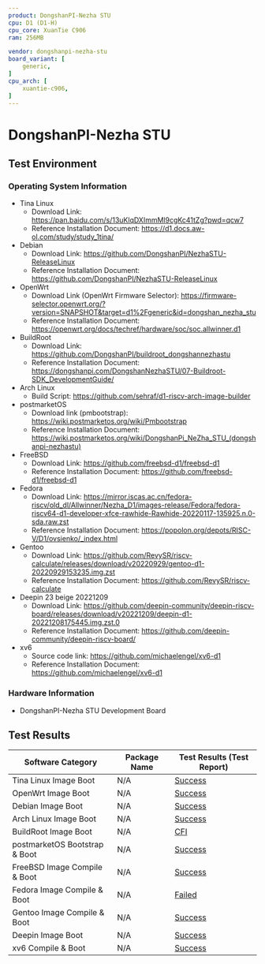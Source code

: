 ```yaml
---
product: DongshanPI-Nezha STU
cpu: D1 (D1-H)
cpu_core: XuanTie C906
ram: 256MB

vendor: dongshanpi-nezha-stu
board_variant: [
    generic,
]
cpu_arch: [
    xuantie-c906,
]
---
```


# DongshanPI-Nezha STU

## Test Environment

### Operating System Information

- Tina Linux
  - Download Link: https://pan.baidu.com/s/13uKlqDXImmMl9cgKc41tZg?pwd=qcw7
  - Reference Installation Document: https://d1.docs.aw-ol.com/study/study_1tina/
- Debian
  - Download Link: https://github.com/DongshanPI/NezhaSTU-ReleaseLinux
  - Reference Installation Document: https://github.com/DongshanPI/NezhaSTU-ReleaseLinux
- OpenWrt
  - Download Link (OpenWrt Firmware Selector): https://firmware-selector.openwrt.org/?version=SNAPSHOT&target=d1%2Fgeneric&id=dongshan_nezha_stu
  - Reference Installation Document: https://openwrt.org/docs/techref/hardware/soc/soc.allwinner.d1
- BuildRoot
  - Download Link: https://github.com/DongshanPI/buildroot_dongshannezhastu
  - Reference Installation Document: https://dongshanpi.com/DongshanNezhaSTU/07-Buildroot-SDK_DevelopmentGuide/
- Arch Linux
  - Build Script: https://github.com/sehraf/d1-riscv-arch-image-builder
- postmarketOS
  - Download link (pmbootstrap): https://wiki.postmarketos.org/wiki/Pmbootstrap
  - Reference Installation Document: https://wiki.postmarketos.org/wiki/DongshanPi_NeZha_STU_(dongshanpi-nezhastu)
- FreeBSD
  - Download Link: https://github.com/freebsd-d1/freebsd-d1
  - Reference Installation Document: https://github.com/freebsd-d1/freebsd-d1
- Fedora
  - Download Link: https://mirror.iscas.ac.cn/fedora-riscv/old_dl/Allwinner/Nezha_D1/images-release/Fedora/fedora-riscv64-d1-developer-xfce-rawhide-Rawhide-20220117-135925.n.0-sda.raw.zst
  - Reference Installation Document: https://popolon.org/depots/RISC-V/D1/ovsienko/_index.html
- Gentoo
  - Download Link: https://github.com/RevySR/riscv-calculate/releases/download/v20220929/gentoo-d1-20220929153235.img.zst
  - Reference Installation Document: https://github.com/RevySR/riscv-calculate
- Deepin 23 beige 20221209
  - Download Link: https://github.com/deepin-community/deepin-riscv-board/releases/download/v20221209/deepin-d1-20221208175445.img.zst.0
  - Reference Installation Document: https://github.com/deepin-community/deepin-riscv-board/
- xv6
  - Source code link: https://github.com/michaelengel/xv6-d1
  - Reference Installation Document: https://github.com/michaelengel/xv6-d1

### Hardware Information

- DongshanPI-Nezha STU Development Board

## Test Results

| Software Category             | Package Name | Test Results (Test Report) |
| ----------------------------- | ------------ | -------------------------- |
| Tina Linux Image Boot         | N/A          | [Success][Tina]            |
| OpenWrt Image Boot            | N/A          | [Success][OpenWrt]         |
| Debian Image Boot             | N/A          | [Success][Debian]          |
| Arch Linux Image Boot         | N/A          | [Success][Arch]            |
| BuildRoot Image Boot          | N/A          | [CFI][BuildRoot]           |
| postmarketOS Bootstrap & Boot | N/A          | [Success][pmOS]            |
| FreeBSD Image Compile & Boot  | N/A          | [Success][FreeBSD]         |
| Fedora Image Compile & Boot   | N/A          | [Failed][Fedora]           |
| Gentoo Image Compile & Boot   | N/A          | [Success][Gentoo]          |
| Deepin Image Boot             | N/A          | [Success][Deepin]          |
| xv6 Compile & Boot            | N/A          | [Success][xv6]             |

[Tina]: ./TinaLinux/README.md
[OpenWrt]: ./OpenWrt/README.md
[Debian]: ./Debian/README.md
[BuildRoot]: ./BuildRoot/README.md
[Arch]: ./ArchLinux/README.md
[pmOS]: ./postmarketOS/README.md
[FreeBSD]: ./FreeBSD/README.md
[Fedora]: ./Fedora/README.md
[Gentoo]: ./Gentoo/README.md
[Deepin]: ./Deepin/README.md
[xv6]: ./xv6/README.md
